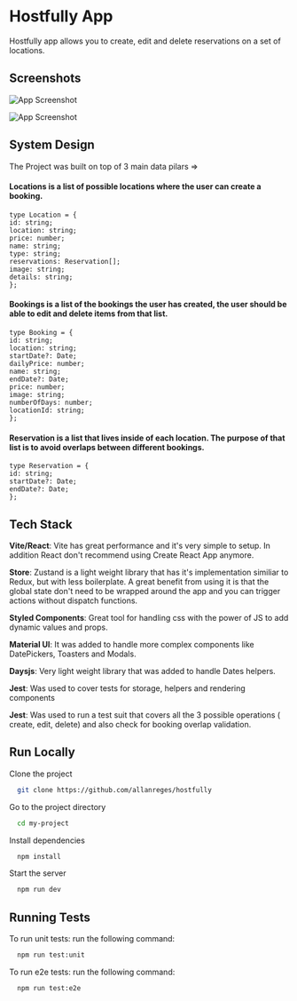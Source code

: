 # Hostfully App

Hostfully app allows you to create, edit and delete reservations on a set of locations.

## Screenshots

![App Screenshot](https://i.imgur.com/epsgIHH.jpeg)

![App Screenshot](https://i.imgur.com/Dllcm2v.jpeg)

## System Design

The Project was built on top of 3 main data pilars =>

#### Locations is a list of possible locations where the user can create a booking.

    type Location = {
    id: string;
    location: string;
    price: number;
    name: string;
    type: string;
    reservations: Reservation[];
    image: string;
    details: string;
    };

#### Bookings is a list of the bookings the user has created, the user should be able to edit and delete items from that list.

    type Booking = {
    id: string;
    location: string;
    startDate?: Date;
    dailyPrice: number;
    name: string;
    endDate?: Date;
    price: number;
    image: string;
    numberOfDays: number;
    locationId: string;
    };

#### Reservation is a list that lives inside of each location. The purpose of that list is to avoid overlaps between different bookings.

    type Reservation = {
    id: string;
    startDate?: Date;
    endDate?: Date;
    };

## Tech Stack

**Vite/React**: Vite has great performance and it's very simple to setup. In addition React don't recommend using Create React App anymore.

**Store**: Zustand is a light weight library that has it's implementation similiar to Redux, but with less boilerplate. A great benefit from using it is that the global state don't need to be wrapped around the app and you can trigger actions without dispatch functions.

**Styled Components**: Great tool for handling css with the power of JS to add dynamic values and props.

**Material UI**: It was added to handle more complex components like DatePickers, Toasters and Modals.

**Daysjs**: Very light weight library that was added to handle Dates helpers.

**Jest**: Was used to cover tests for storage, helpers and rendering components

**Jest**: Was used to run a test suit that covers all the 3 possible operations ( create, edit, delete) and also check for booking overlap validation.

## Run Locally

Clone the project

```bash
  git clone https://github.com/allanreges/hostfully
```

Go to the project directory

```bash
  cd my-project
```

Install dependencies

```bash
  npm install
```

Start the server

```bash
  npm run dev
```

## Running Tests

To run unit tests: run the following command:

```bash
  npm run test:unit
```

To run e2e tests: run the following command:

```bash
  npm run test:e2e
```
